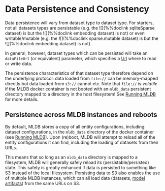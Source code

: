 # Data Persistence and Consistency

Data persistence will vary from dataset type to dataset type. For starters, not all datasets types are persistable (e.g. the ![](%%doclink sqliteSparse dataset) is but the ![](%%doclink embedding dataset) is not) or even writable/mutable (e.g. the ![](%%doclink sparse.mutable dataset) is but the ![](%%doclink embedding dataset) is not).

In general, however, dataset types which can be persisted will take an `dataFileUrl` (or equivalent) parameter, which specifies a [Url](../Url.md) where to read or write data.

The persistence characteristics of that dataset type therefore depend on the underlying protocol: data loaded from `file://` can be memory-mapped directly but data loaded from `s3://` cannot etc. Note that `file://` is *volatile* if the MLDB docker container is not booted with an `mldb_data` persistent directory mapped to a directory in the host filesystem! See [Running MLDB](../Running.md) for more details.

## Persistence across MLDB instances and reboots

By default, MLDB stores a copy of all entity configurations, including dataset configurations, in the `mldb_data` directory of the docker container (see [Running MLDB](../Running.md)). Upon (re)boot, MLDB will attempt to reload all of the entity configurations it can find, including the loading of datasets from their URLs. 

This means that so long as an `mldb_data` directory is mapped to a filesystem, MLDB will generally safely reload its (persistable/persisted) state. This safety is greatly enhanced if data is persisted to something like S3 instead of the local filesystem. Persisting data to S3 also enables the use of multiple MLDB instances, which can all load data (datasets, [model artifacts](../procedures/Procedures.md)) from the same URLs on S3.